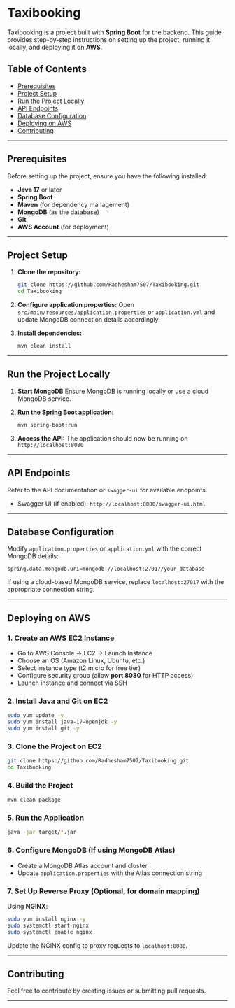 # Taxibooking

Taxibooking is a project built with **Spring Boot** for the backend. This guide provides step-by-step instructions on setting up the project, running it locally, and deploying it on **AWS**.

## Table of Contents
- [Prerequisites](#prerequisites)
- [Project Setup](#project-setup)
- [Run the Project Locally](#run-the-project-locally)
- [API Endpoints](#api-endpoints)
- [Database Configuration](#database-configuration)
- [Deploying on AWS](#deploying-on-aws)
- [Contributing](#contributing)


---

## Prerequisites
Before setting up the project, ensure you have the following installed:

- **Java 17** or later
- **Spring Boot**
- **Maven** (for dependency management)
- **MongoDB** (as the database)
- **Git**
- **AWS Account** (for deployment)

---

## Project Setup

1. **Clone the repository:**
   ```sh
   git clone https://github.com/Radhesham7507/Taxibooking.git
   cd Taxibooking
   ```

2. **Configure application properties:**
   Open `src/main/resources/application.properties` or `application.yml` and update MongoDB connection details accordingly.

3. **Install dependencies:**
   ```sh
   mvn clean install
   ```

---

## Run the Project Locally

1. **Start MongoDB**
   Ensure MongoDB is running locally or use a cloud MongoDB service.

2. **Run the Spring Boot application:**
   ```sh
   mvn spring-boot:run
   ```

3. **Access the API:**
   The application should now be running on `http://localhost:8080`

---

## API Endpoints
Refer to the API documentation or `swagger-ui` for available endpoints.

- Swagger UI (if enabled): `http://localhost:8080/swagger-ui.html`

---

## Database Configuration
Modify `application.properties` or `application.yml` with the correct MongoDB details:
```properties
spring.data.mongodb.uri=mongodb://localhost:27017/your_database
```

If using a cloud-based MongoDB service, replace `localhost:27017` with the appropriate connection string.

---

## Deploying on AWS

### 1. Create an AWS EC2 Instance
- Go to AWS Console → EC2 → Launch Instance
- Choose an OS (Amazon Linux, Ubuntu, etc.)
- Select instance type (t2.micro for free tier)
- Configure security group (allow **port 8080** for HTTP access)
- Launch instance and connect via SSH

### 2. Install Java and Git on EC2
```sh
sudo yum update -y
sudo yum install java-17-openjdk -y
sudo yum install git -y
```

### 3. Clone the Project on EC2
```sh
git clone https://github.com/Radhesham7507/Taxibooking.git
cd Taxibooking
```

### 4. Build the Project
```sh
mvn clean package
```

### 5. Run the Application
```sh
java -jar target/*.jar
```

### 6. Configure MongoDB (If using MongoDB Atlas)
- Create a MongoDB Atlas account and cluster
- Update `application.properties` with the Atlas connection string

### 7. Set Up Reverse Proxy (Optional, for domain mapping)
Using **NGINX**:
```sh
sudo yum install nginx -y
sudo systemctl start nginx
sudo systemctl enable nginx
```
Update the NGINX config to proxy requests to `localhost:8080`.

---

## Contributing
Feel free to contribute by creating issues or submitting pull requests.

---



